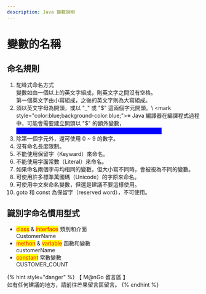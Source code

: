 ```yaml
---
description: Java 變數說明
---
```


# 變數的名稱

## 命名規則

1. 駝峰式命名方式\
   變數如由一個以上的英文字組成，則英文字之間沒有空格。\
   第一個英文字由小寫組成，之後的英文字則為大寫組成。
2. 須以英文字母為開頭，或以 "\_" 或 "$" 這兩個字元開頭。\
   <mark style="color:blue;background-color:blue;">※ Java 編譯器在編譯程式過程中，可能會需要建立開頭以 "$" 的額外變數，</mark>\
   &#x20;  <mark style="color:blue;background-color:blue;">可能會造成閱讀程式的人產生混淆，所以建議不要這樣使用。</mark>
3. 除第一個字元外，還可使用 0 \~ 9 的數字。
4. 沒有命名長度限制。
5. 不能使用保留字（Keyward）來命名。
6. 不能使用字面常數（Literal）來命名。
7. 如果命名兩個字母均相同的變數，但大小寫不同時，會被視為不同的變數。
8. 可使用許多標準萬國碼（Unicode）的字原來命名。
9. 可使用中文來命名變數，但還是建議不要這樣使用。
10. goto 和 const 為保留字（reserved word），不可使用。

## 識別字命名慣用型式

* <mark style="color:red;">class</mark> & <mark style="color:red;">interface</mark> 類別和介面\
  CustomerName
* <mark style="color:red;">methon</mark> & <mark style="color:red;">variable</mark> 函數和變數\
  customerName
* <mark style="color:red;">constant</mark> 常數變數\
  CUSTOMER\_COUNT

{% hint style="danger" %}
【 M@nGo 留言區 】\
如有任何建議的地方，請前往芒果留言區留言。
{% endhint %}
